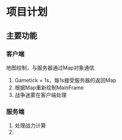 # 项目计划

## 主要功能
### 客户端
地图绘制，与服务器通过Map对象通信
1. Gametick = 1s，每1s接受服务器的返回Map
2. 根据Map重新绘制MainFrame
3. 战争迷雾在客户端处理

### 服务端
1. 处理战力计算
2. 